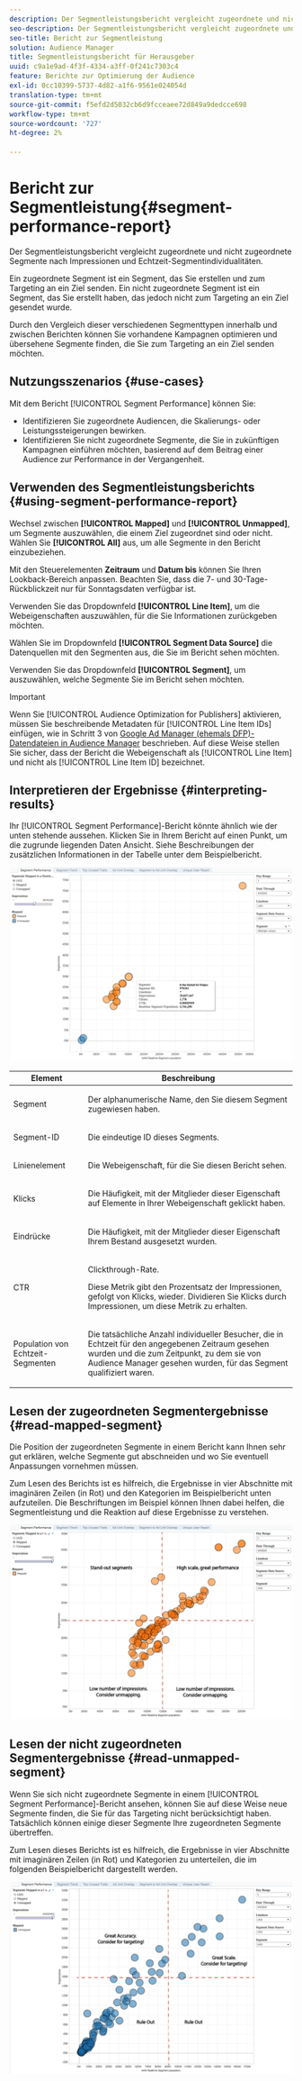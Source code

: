 ```yaml
---
description: Der Segmentleistungsbericht vergleicht zugeordnete und nicht zugeordnete Segmente nach Impressionen und Echtzeit-Segmentindividualitäten. Ein zugeordnete Segment ist ein Segment, das Sie erstellen und zum Targeting an ein Ziel senden. Ein nicht zugeordnete Segment ist ein Segment, das Sie erstellt haben, das jedoch nicht zum Targeting an ein Ziel gesendet wurde. Durch den Vergleich dieser verschiedenen Segmenttypen innerhalb und zwischen Berichten können Sie vorhandene Kampagnen optimieren und übersehene Segmente finden, die Sie zum Targeting an ein Ziel senden möchten.
seo-description: Der Segmentleistungsbericht vergleicht zugeordnete und nicht zugeordnete Segmente nach Impressionen und Echtzeit-Segmentindividualitäten. Ein zugeordnete Segment ist ein Segment, das Sie erstellen und zum Targeting an ein Ziel senden. Ein nicht zugeordnete Segment ist ein Segment, das Sie erstellt haben, das jedoch nicht zum Targeting an ein Ziel gesendet wurde. Durch den Vergleich dieser verschiedenen Segmenttypen innerhalb und zwischen Berichten können Sie vorhandene Kampagnen optimieren und übersehene Segmente finden, die Sie zum Targeting an ein Ziel senden möchten.
seo-title: Bericht zur Segmentleistung
solution: Audience Manager
title: Segmentleistungsbericht für Herausgeber
uuid: c9a1e9ad-4f3f-4334-a3ff-0f241c7303c4
feature: Berichte zur Optimierung der Audience
exl-id: 0cc10399-5737-4d82-a1f6-9561e024054d
translation-type: tm+mt
source-git-commit: f5efd2d5032cb6d9fcceaee72d849a9dedcce698
workflow-type: tm+mt
source-wordcount: '727'
ht-degree: 2%

---
```


# Bericht zur Segmentleistung{#segment-performance-report}

Der Segmentleistungsbericht vergleicht zugeordnete und nicht zugeordnete Segmente nach Impressionen und Echtzeit-Segmentindividualitäten.

Ein zugeordnete Segment ist ein Segment, das Sie erstellen und zum Targeting an ein Ziel senden. Ein nicht zugeordnete Segment ist ein Segment, das Sie erstellt haben, das jedoch nicht zum Targeting an ein Ziel gesendet wurde.

Durch den Vergleich dieser verschiedenen Segmenttypen innerhalb und zwischen Berichten können Sie vorhandene Kampagnen optimieren und übersehene Segmente finden, die Sie zum Targeting an ein Ziel senden möchten.

## Nutzungsszenarios {#use-cases}

Mit dem Bericht [!UICONTROL Segment Performance] können Sie:

* Identifizieren Sie zugeordnete Audiencen, die Skalierungs- oder Leistungssteigerungen bewirken.
* Identifizieren Sie nicht zugeordnete Segmente, die Sie in zukünftigen Kampagnen einführen möchten, basierend auf dem Beitrag einer Audience zur Performance in der Vergangenheit.

## Verwenden des Segmentleistungsberichts {#using-segment-performance-report}

Wechsel zwischen **[!UICONTROL Mapped]** und **[!UICONTROL Unmapped]**, um Segmente auszuwählen, die einem Ziel zugeordnet sind oder nicht. Wählen Sie **[!UICONTROL All]** aus, um alle Segmente in den Bericht einzubeziehen.

Mit den Steuerelementen **Zeitraum** und **Datum bis** können Sie Ihren Lookback-Bereich anpassen. Beachten Sie, dass die 7- und 30-Tage-Rückblickzeit nur für Sonntagsdaten verfügbar ist.

Verwenden Sie das Dropdownfeld **[!UICONTROL Line Item]**, um die Webeigenschaften auszuwählen, für die Sie Informationen zurückgeben möchten.

Wählen Sie im Dropdownfeld **[!UICONTROL Segment Data Source]** die Datenquellen mit den Segmenten aus, die Sie im Bericht sehen möchten.

Verwenden Sie das Dropdownfeld **[!UICONTROL Segment]**, um auszuwählen, welche Segmente Sie im Bericht sehen möchten.

>[!IMPORTANT]
>
>Wenn Sie [!UICONTROL Audience Optimization for Publishers] aktivieren, müssen Sie beschreibende Metadaten für [!UICONTROL Line Item IDs] einfügen, wie in Schritt 3 von [Google Ad Manager (ehemals DFP)-Datendateien in Audience Manager](../../../reporting/audience-optimization-reports/aor-publishers/import-dfp.md) beschrieben. Auf diese Weise stellen Sie sicher, dass der Bericht die Webeigenschaft als [!UICONTROL Line Item] und nicht als [!UICONTROL Line Item ID] bezeichnet.

## Interpretieren der Ergebnisse {#interpreting-results}

Ihr [!UICONTROL Segment Performance]-Bericht könnte ähnlich wie der unten stehende aussehen. Klicken Sie in Ihrem Bericht auf einen Punkt, um die zugrunde liegenden Daten Ansicht. Siehe Beschreibungen der zusätzlichen Informationen in der Tabelle unter dem Beispielbericht.

![](assets/publisher_segment_performance.png)

<table id="table_AFE2540583C34835B04584693ADFD26A"> 
 <thead> 
  <tr> 
   <th colname="col1" class="entry"> Element </th> 
   <th colname="col2" class="entry"> Beschreibung </th> 
  </tr>
 </thead>
 <tbody> 
  <tr> 
   <td colname="col1"> <p>Segment </p> </td> 
   <td colname="col2"> <p>Der alphanumerische Name, den Sie diesem Segment zugewiesen haben. </p> </td> 
  </tr> 
  <tr> 
   <td colname="col1"> <p>Segment-ID </p> </td> 
   <td colname="col2"> <p>Die eindeutige ID dieses Segments. </p> </td> 
  </tr> 
  <tr> 
   <td colname="col1"> <p>Linienelement </p> </td> 
   <td colname="col2"> <p>Die Webeigenschaft, für die Sie diesen Bericht sehen. </p> </td> 
  </tr> 
  <tr> 
   <td colname="col1"> <p>Klicks </p> </td> 
   <td colname="col2"> <p>Die Häufigkeit, mit der Mitglieder dieser Eigenschaft auf Elemente in Ihrer Webeigenschaft geklickt haben. </p> </td> 
  </tr> 
  <tr> 
   <td colname="col1"> <p>Eindrücke </p> </td> 
   <td colname="col2"> <p>Die Häufigkeit, mit der Mitglieder dieser Eigenschaft Ihrem Bestand ausgesetzt wurden. </p> </td> 
  </tr> 
  <tr> 
   <td colname="col1"> <p>CTR </p> </td> 
   <td colname="col2"> <p>Clickthrough-Rate. </p> <p>Diese Metrik gibt den Prozentsatz der Impressionen, gefolgt von Klicks, wieder. Dividieren Sie Klicks durch Impressionen, um diese Metrik zu erhalten. </p> </td> 
  </tr> 
  <tr> 
   <td colname="col1"> <p>Population von Echtzeit-Segmenten </p> </td> 
   <td colname="col2"> <p>Die tatsächliche Anzahl individueller Besucher, die in Echtzeit für den angegebenen Zeitraum gesehen wurden und die zum Zeitpunkt, zu dem sie von <span class="keyword"> Audience Manager</span> gesehen wurden, für das Segment qualifiziert waren. </p> </td> 
  </tr> 
 </tbody> 
</table>

## Lesen der zugeordneten Segmentergebnisse {#read-mapped-segment}

Die Position der zugeordneten Segmente in einem Bericht kann Ihnen sehr gut erklären, welche Segmente gut abschneiden und wo Sie eventuell Anpassungen vornehmen müssen.

Zum Lesen des Berichts ist es hilfreich, die Ergebnisse in vier Abschnitte mit imaginären Zeilen (in Rot) und den Kategorien im Beispielbericht unten aufzuteilen. Die Beschriftungen im Beispiel können Ihnen dabei helfen, die Segmentleistung und die Reaktion auf diese Ergebnisse zu verstehen.

![](assets/publisher_segment_performance_mapped.png)

## Lesen der nicht zugeordneten Segmentergebnisse {#read-unmapped-segment}

Wenn Sie sich nicht zugeordnete Segmente in einem [!UICONTROL Segment Performance]-Bericht ansehen, können Sie auf diese Weise neue Segmente finden, die Sie für das Targeting nicht berücksichtigt haben. Tatsächlich können einige dieser Segmente Ihre zugeordneten Segmente übertreffen.

Zum Lesen dieses Berichts ist es hilfreich, die Ergebnisse in vier Abschnitte mit imaginären Zeilen (in Rot) und Kategorien zu unterteilen, die im folgenden Beispielbericht dargestellt werden.

![](assets/publisher_segment_performance_unmapped.png)
